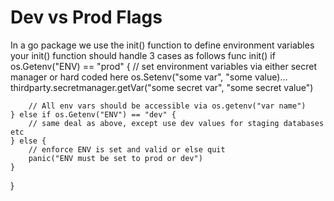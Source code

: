 # Dev vs Prod Flags
In a go package we use the init() function to define environment variables
your init() function should handle 3 cases as follows
func init() 
    if os.Getenv("ENV) == "prod" {
        // set environment variables via either secret manager or hard coded here
        os.Setenv("some var", "some value)...
        thirdparty.secretmanager.getVar("some secret var", "some secret value")

        // All env vars should be accessible via os.getenv("var name")
    } else if os.Getenv("ENV") == "dev" {
        // same deal as above, except use dev values for staging databases etc
    } else {
        // enforce ENV is set and valid or else quit
		panic("ENV must be set to prod or dev")
    }
}
